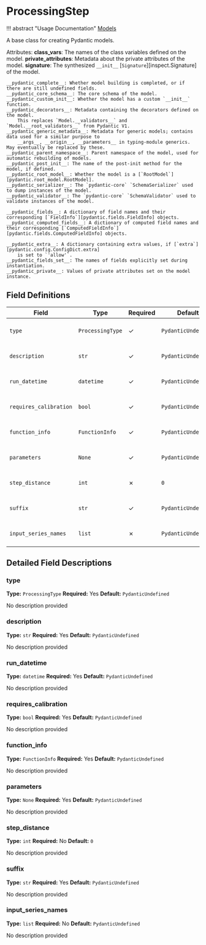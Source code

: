 # ProcessingStep

!!! abstract "Usage Documentation"
    [Models](../concepts/models.md)

A base class for creating Pydantic models.

Attributes:
    __class_vars__: The names of the class variables defined on the model.
    __private_attributes__: Metadata about the private attributes of the model.
    __signature__: The synthesized `__init__` [`Signature`][inspect.Signature] of the model.

    __pydantic_complete__: Whether model building is completed, or if there are still undefined fields.
    __pydantic_core_schema__: The core schema of the model.
    __pydantic_custom_init__: Whether the model has a custom `__init__` function.
    __pydantic_decorators__: Metadata containing the decorators defined on the model.
        This replaces `Model.__validators__` and `Model.__root_validators__` from Pydantic V1.
    __pydantic_generic_metadata__: Metadata for generic models; contains data used for a similar purpose to
        __args__, __origin__, __parameters__ in typing-module generics. May eventually be replaced by these.
    __pydantic_parent_namespace__: Parent namespace of the model, used for automatic rebuilding of models.
    __pydantic_post_init__: The name of the post-init method for the model, if defined.
    __pydantic_root_model__: Whether the model is a [`RootModel`][pydantic.root_model.RootModel].
    __pydantic_serializer__: The `pydantic-core` `SchemaSerializer` used to dump instances of the model.
    __pydantic_validator__: The `pydantic-core` `SchemaValidator` used to validate instances of the model.

    __pydantic_fields__: A dictionary of field names and their corresponding [`FieldInfo`][pydantic.fields.FieldInfo] objects.
    __pydantic_computed_fields__: A dictionary of computed field names and their corresponding [`ComputedFieldInfo`][pydantic.fields.ComputedFieldInfo] objects.

    __pydantic_extra__: A dictionary containing extra values, if [`extra`][pydantic.config.ConfigDict.extra]
        is set to `'allow'`.
    __pydantic_fields_set__: The names of fields explicitly set during instantiation.
    __pydantic_private__: Values of private attributes set on the model instance.

## Field Definitions

| Field | Type | Required | Default | Description |
|-------|------|----------|---------|-------------|
| `type` | `ProcessingType` | ✓ | `PydanticUndefined` | No description provided |
| `description` | `str` | ✓ | `PydanticUndefined` | No description provided |
| `run_datetime` | `datetime` | ✓ | `PydanticUndefined` | No description provided |
| `requires_calibration` | `bool` | ✓ | `PydanticUndefined` | No description provided |
| `function_info` | `FunctionInfo` | ✓ | `PydanticUndefined` | No description provided |
| `parameters` | `None` | ✓ | `PydanticUndefined` | No description provided |
| `step_distance` | `int` | ✗ | `0` | No description provided |
| `suffix` | `str` | ✓ | `PydanticUndefined` | No description provided |
| `input_series_names` | `list` | ✗ | `PydanticUndefined` | No description provided |

## Detailed Field Descriptions

### type

**Type:** `ProcessingType`
**Required:** Yes
**Default:** `PydanticUndefined`

No description provided

### description

**Type:** `str`
**Required:** Yes
**Default:** `PydanticUndefined`

No description provided

### run_datetime

**Type:** `datetime`
**Required:** Yes
**Default:** `PydanticUndefined`

No description provided

### requires_calibration

**Type:** `bool`
**Required:** Yes
**Default:** `PydanticUndefined`

No description provided

### function_info

**Type:** `FunctionInfo`
**Required:** Yes
**Default:** `PydanticUndefined`

No description provided

### parameters

**Type:** `None`
**Required:** Yes
**Default:** `PydanticUndefined`

No description provided

### step_distance

**Type:** `int`
**Required:** No
**Default:** `0`

No description provided

### suffix

**Type:** `str`
**Required:** Yes
**Default:** `PydanticUndefined`

No description provided

### input_series_names

**Type:** `list`
**Required:** No
**Default:** `PydanticUndefined`

No description provided
